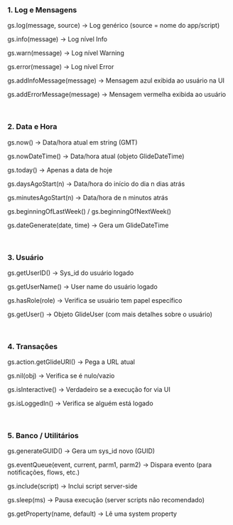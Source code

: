 ### 1. Log e Mensagens

gs.log(message, source) → Log genérico (source = nome do app/script)

gs.info(message) → Log nível Info

gs.warn(message) → Log nível Warning

gs.error(message) → Log nível Error

gs.addInfoMessage(message) → Mensagem azul exibida ao usuário na UI

gs.addErrorMessage(message) → Mensagem vermelha exibida ao usuário

<br>

### 2. Data e Hora

gs.now() → Data/hora atual em string (GMT)

gs.nowDateTime() → Data/hora atual (objeto GlideDateTime)

gs.today() → Apenas a data de hoje

gs.daysAgoStart(n) → Data/hora do início do dia n dias atrás

gs.minutesAgoStart(n) → Data/hora de n minutos atrás

gs.beginningOfLastWeek() / gs.beginningOfNextWeek()

gs.dateGenerate(date, time) → Gera um GlideDateTime

<br>

### 3. Usuário

gs.getUserID() → Sys_id do usuário logado

gs.getUserName() → User name do usuário logado

gs.hasRole(role) → Verifica se usuário tem papel específico

gs.getUser() → Objeto GlideUser (com mais detalhes sobre o usuário)

<br>

### 4. Transações

gs.action.getGlideURI() → Pega a URL atual

gs.nil(obj) → Verifica se é nulo/vazio

gs.isInteractive() → Verdadeiro se a execução for via UI

gs.isLoggedIn() → Verifica se alguém está logado

<br>

### 5. Banco / Utilitários

gs.generateGUID() → Gera um sys_id novo (GUID)

gs.eventQueue(event, current, parm1, parm2) → Dispara evento (para notificações, flows, etc.)

gs.include(script) → Inclui script server-side

gs.sleep(ms) → Pausa execução (server scripts não recomendado)

gs.getProperty(name, default) → Lê uma system property